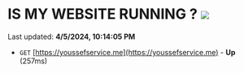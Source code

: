 # IS MY WEBSITE RUNNING ? [![](https://img.shields.io/static/v1?label=Sponsor&message=%E2%9D%A4&logo=GitHub&color=%23fe8e86)](https://github.com/sponsors/<username>)

Last updated: **4/5/2024, 10:14:05 PM**

- `GET` [https://youssefservice.me](https://youssefservice.me) - **Up** (257ms)
